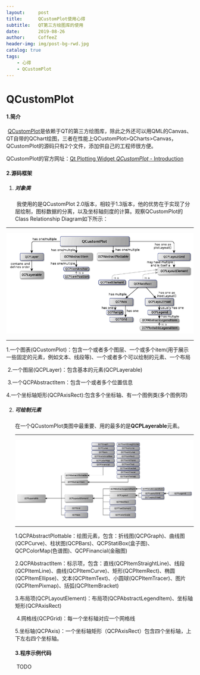 ```yaml
---
layout:     post
title:      QCustomPlot使用心得
subtitle:   QT第三方绘图库的使用
date:       2019-08-26
author:     CoffeeZ
header-img: img/post-bg-rwd.jpg
catalog: true
tags:
    - 心得
    - QCustomPlot
---
```


# QCustomPlot

#### 1.简介

​	[QCustomPlot](https://www.qcustomplot.com/)是依赖于QT的第三方绘图库，除此之外还可以用QML的Canvas、QT自带的QChart绘图，三者在性能上QCustomPlot>QCharts>Canvas，QCustomPlot的源码只有2个文件，添加供自己的工程师很方便。

QCustomPlot的官方网址：[Qt Plotting Widget *QCustomPlot* - Introduction](https://www.qcustomplot.com/ )

#### 2.源码框架

1. ##### 对象类

   ​	我使用的是QCustomPlot 2.0版本，相较于1.3版本，他的优势在于实现了分层绘制，图标数据的分离，以及坐标轴刻度的计算。观察QCustomPlot的Class Relationship Diagram如下所示：

------

![class relationship](img\RelationOverview.png)

------

​		1.一个图表(QCustomPlot)：包含一个或者多个图层、一个或多个item(用于展示一些固定的元素，例如文本、线段等)、一个或者多个可以绘制的元素、一个布局

​		2.一个图层(QCPLayer)：包含基本的元素(QCPLayerable)

​		3.一个QCPAbstractItem：包含一个或者多个位置信息

​		4.一个坐标轴矩形(QCPAxisRect):包含多个坐标轴、有一个图例类(多个图例项)

2. ##### 可绘制元素

   ​	在一个QCustomPlot类图中最重要、用的最多的是**QCPLayerable**元素。

   ------

   ![](img\InheritanceOverview.png)

   ------

   ​	1.QCPAbstractPlottable：绘图元素，包含：折线图(QCPGraph)、曲线图(QCPCurve)、柱状图(QCPBars)、QCPStatiBox(盒子图)、QCPColorMap(色谱图)、QCPFinancial(金融图)

   ​	2.QCPAbstractItem：标示项，包含：直线(QCPItemStraightLine)、线段(QCPItemLine)、曲线(QCPItemCurve)、矩形(QCPItemRect)、椭圆(QCPItemEllipse)、文本(QCPItemText)、小圆球(QCPItemTracer)、图片(QCPItemPixmap)、括弧(QCPItemBracket)

   ​	3.布局项(QCPLayoutElement)：布局项(QCPAbstractLegendItem)、坐标轴矩形(QCPAxisRect)

   ​	4.网格线(QCPGrid)：每一个坐标轴对应一个网格线

   ​	5.坐标轴(QCPAxis)：一个坐标轴矩形（QCPAxisRect）包含四个坐标轴，上下左右四个坐标轴。

   #### 3.程序示例代码

   ​	TODO
